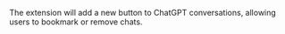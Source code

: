 The extension will add a new button to ChatGPT conversations, allowing users to bookmark or remove chats.
